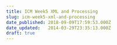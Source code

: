 ```yaml
---
title: ICM Week5 XML and Processing
slug: icm-week5-xml-and-processing
date_published: 2018-09-09T17:59:53.000Z
date_updated:   2014-03-29T23:35:13.000Z
draft: true
---
```



